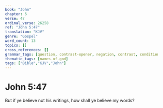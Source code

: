 ```yaml
---
book: "John"
chapter: 5
verse: 47
ordinal_verse: 26258
ref: "John 5:47"
translation: "KJV"
genre: "Gospel"
word_count: 13
topics: []
cross_references: []
grammar_tags: [question, contrast-opener, negation, contrast, conditional]
thematic_tags: [names-of-god]
tags: ["Bible","KJV","John"]
---
```


# John 5:47

But if ye believe not his writings, how shall ye believe my words?
